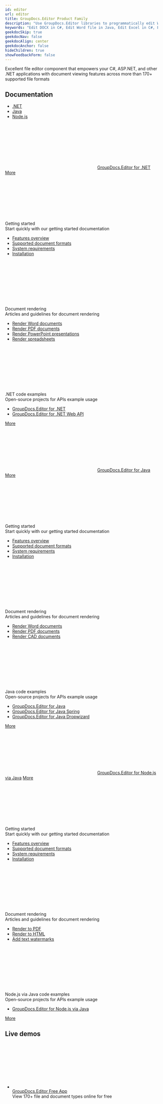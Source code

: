 ```yaml
---
id: editor
url: editor
title: GroupDocs.Editor Product Family
description: "Use GroupDocs.Editor libraries to programmatically edit Word documents, Excel spreadsheets and PowerPoint presentations"
keywords: "Edit DOCX in C#, Edit Word file in Java, Edit Excel in C#, Edit PowerPoint in Java" 
geekdocSkip: true
geekdocNav: false
geekdocAlign: center
geekdocAnchor: false
hideChildren: true
showFeedbackForm: false
---
```



<div class="gdoc-list-descr">
Excellent file editor component that empowers your C#, ASP.NET, and other .NET applications with document viewing features across more than 170+ supported file formats
</div>

<h2 class="gdoc-product-title">Documentation</h2>

<div class="gdoc-platform-links">
<ul >
<li><a href="#editor_net">.NET</a></li>
<li><a href="#editor_java">Java</a></li>
<li><a href="#editor_nodejs-java">Node.js</a></li>
</ul>
</div>


<div class="gdoc-platforms">
<div class="gdoc-platform">
     <a id="editor_net"></a>
        <div class="gdoc-platform__header">
            <svg class="gdoc-platform__header-icon"><use xlink:href="/img/groupdocs-stack.svg#net"></use></svg>
            <a class="gdoc-platform__header-title"  href='/editor/net/'>GroupDocs.Editor for .NET</a>
            <a class="gdoc-platform__header-btn"  href='/editor/net/'>More</a>
        </div>
        <div class="gdoc-platform__cols">
            <div class="gdoc-platform__col">
                <div class="gdoc-platform__col-title">
                <svg class="gdoc-platform__col-icon"><use xlink:href="/img/groupdocs-stack.svg#time"></use></svg>
                <div>Getting started</div></div>
                <div class="gdoc-platform__col-descr">Start quickly with our getting started documentation</div>
                <ul class="gdoc-platform__col-links">
                <li> <a href='/editor/net/features-overview/'>Features overview</a></li>
                <li> <a href='/editor/net/supported-document-formats/'>Supported document formats</a></li>
                <li> <a href='/editor/net/system-requirements/'>System requirements</a></li>
                <li> <a href='/editor/net/installation/'>Installation</a></li>
                </ul>
            </div>
            <div class="gdoc-platform__col">
                    <div class="gdoc-platform__col-title">
                    <svg class="gdoc-platform__col-icon"><use xlink:href="/img/groupdocs-stack.svg#document"></use></svg>
                    <div>Document rendering</div></div>
                    <div class="gdoc-platform__col-descr">Articles and guidelines for  document rendering</div>
                    <ul class="gdoc-platform__col-links">
                    <li> <a href='/editor/net/render-word-documents/'>Render Word documents</a></li>
                    <li> <a href='/editor/net/render-pdf-documents/'>Render PDF documents</a></li>
                    <li> <a href='/editor/net/render-presentations/'>Render PowerPoint presentations</a></li>
                    <li> <a href='/editor/net/render-excel-and-apple-numbers-spreadsheets/'>Render spreadsheets</a></li>
                    </ul>
                    </div>
            <div class="gdoc-platform__col">
                    <div class="gdoc-platform__col-title">
                    <svg class="gdoc-platform__col-icon"><use xlink:href="/img/groupdocs-stack.svg#git-big"></use></svg>
                    <div>.NET code examples</div></div>
                    <div class="gdoc-platform__col-descr">Open-source projects for APIs example usage</div>
                    <ul class="gdoc-platform__col-links gdoc-platform__col-links--alt">
                    <li> <a href='https://github.com/groupdocs-editor/GroupDocs.Editor-for-.NET'>GroupDocs.Editor for .NET</a></li>
                    <li> <a href='https://github.com/groupdocs-editor/GroupDocs.Editor-for-.NET-UI/tree/master/samples/GroupDocs.Editor.UI.RestFulApi'>GroupDocs.Editor for .NET Web API</a></li>
                    </ul>
            </div>
        </div>
        <div class="gdoc-platform__footer">
            <a class="gdoc-platform__footer-btn"  href='/editor/net/'>More</a>
        </div>
    </div>
    <div class="gdoc-platform">
    <a id="editor_java"></a>
        <div class="gdoc-platform__header">
            <svg class="gdoc-platform__header-icon"><use xlink:href="/img/groupdocs-stack.svg#java"></use></svg>
            <a class="gdoc-platform__header-title"  href='/editor/java/'>GroupDocs.Editor for Java</a>
            <a class="gdoc-platform__header-btn"  href='/editor/java/'>More</a>
        </div>
        <div class="gdoc-platform__cols">
            <div class="gdoc-platform__col">
                <div class="gdoc-platform__col-title">
                <svg class="gdoc-platform__col-icon"><use xlink:href="/img/groupdocs-stack.svg#time"></use></svg>
                <div>Getting started</div></div>
                <div class="gdoc-platform__col-descr">Start quickly with our getting started documentation</div>
                <ul class="gdoc-platform__col-links">
                <li> <a href='/editor/java/features-overview/'>Features overview</a></li>
                            <li> <a href='/editor/java/supported-document-formats/'>Supported document formats</a></li>
                            <li> <a href='/editor/java/system-requirements/'>System requirements</a></li>
                            <li> <a href='/editor/java/installation/'>Installation</a></li>
                </ul>
            </div>
            <div class="gdoc-platform__col">
                    <div class="gdoc-platform__col-title">
                    <svg class="gdoc-platform__col-icon"><use xlink:href="/img/groupdocs-stack.svg#document"></use></svg>
                    <div>Document rendering</div></div>
                    <div class="gdoc-platform__col-descr">Articles and guidelines for  document rendering</div>
                    <ul class="gdoc-platform__col-links">
                <li> <a href='/editor/java/how-to-view-word-documents-using-java/'>Render Word documents</a></li>
                    <li> <a href='/editor/java/how-to-view-pdf-documents-using-java/'>Render PDF documents</a></li>
                    <li> <a href='/editor/java/how-to-view-cad-documents-using-java/'>Render CAD documents</a></li>
                    </ul>
                    </div>
            <div class="gdoc-platform__col">
                    <div class="gdoc-platform__col-title">
                    <svg class="gdoc-platform__col-icon"><use xlink:href="/img/groupdocs-stack.svg#git-big"></use></svg>
                    <div>Java code examples</div></div>
                    <div class="gdoc-platform__col-descr">Open-source projects for APIs example usage</div>
                    <ul class="gdoc-platform__col-links gdoc-platform__col-links--alt">
                    <li> <a href='https://github.com/groupdocs-editor/GroupDocs.Editor-for-Java'>GroupDocs.Editor for Java</a></li>
                    <li> <a href='https://github.com/groupdocs-editor/GroupDocs.Editor-for-Java/tree/master/Demos/Spring'>GroupDocs.Editor for Java Spring</a></li>
                    <li> <a href='https://github.com/groupdocs-editor/GroupDocs.Editor-for-Java/tree/master/Demos/Dropwizard'>GroupDocs.Editor for Java Dropwizard</a></li>
                    </ul>
            </div>
        </div>
        <div class="gdoc-platform__footer">
            <a class="gdoc-platform__footer-btn"  href='/editor/java/'>More</a>
        </div>
    </div>
    <div class="gdoc-platform">
    <a id="editor_nodejs-java"></a>
        <div class="gdoc-platform__header">
            <svg class="gdoc-platform__header-icon"><use xlink:href="/img/groupdocs-stack.svg#nodejs"></use></svg>
            <a class="gdoc-platform__header-title"  href='/editor/nodejs-java/'>GroupDocs.Editor for Node.js via Java</a>
            <a class="gdoc-platform__header-btn"  href='/editor/nodejs-java/'>More</a>
        </div>
        <div class="gdoc-platform__cols">
            <div class="gdoc-platform__col">
                <div class="gdoc-platform__col-title">
                <svg class="gdoc-platform__col-icon"><use xlink:href="/img/groupdocs-stack.svg#time"></use></svg>
                <div>Getting started</div></div>
                <div class="gdoc-platform__col-descr">Start quickly with our getting started documentation</div>
                <ul class="gdoc-platform__col-links">
                <li> <a href='/editor/nodejs-java/features-overview/'>Features overview</a></li>
                            <li> <a href='/editor/nodejs-java/supported-document-formats/'>Supported document formats</a></li>
                            <li> <a href='/editor/nodejs-java/system-requirements/'>System requirements</a></li>
                            <li> <a href='/editor/nodejs-java/installation/'>Installation</a></li>
                </ul>
            </div>
            <div class="gdoc-platform__col">
                    <div class="gdoc-platform__col-title">
                    <svg class="gdoc-platform__col-icon"><use xlink:href="/img/groupdocs-stack.svg#document"></use></svg>
                    <div>Document rendering</div></div>
                    <div class="gdoc-platform__col-descr">Articles and guidelines for  document rendering</div>
                    <ul class="gdoc-platform__col-links">
                <li> <a href='/editor/nodejs-java/rendering-to-pdf/'>Render to PDF</a></li>
                    <li> <a href='/editor/nodejs-java/rendering-to-html/'>Render to HTML</a></li>
                    <li> <a href='/editor/nodejs-java/add-text-watermark/'>Add text watermarks</a></li>
                    </ul>
                    </div>
            <div class="gdoc-platform__col">
                    <div class="gdoc-platform__col-title">
                    <svg class="gdoc-platform__col-icon"><use xlink:href="/img/groupdocs-stack.svg#git-big"></use></svg>
                    <div>Node.js via Java code examples</div></div>
                    <div class="gdoc-platform__col-descr">Open-source projects for APIs example usage</div>
                    <ul class="gdoc-platform__col-links gdoc-platform__col-links--alt">
                    <li> <a href='https://github.com/groupdocs-editor/GroupDocs.Editor-for-Node.js-via-Java'>GroupDocs.Editor for Node.js via Java</a></li>
                    </ul>
            </div>
        </div>
        <div class="gdoc-platform__footer">
            <a class="gdoc-platform__footer-btn"  href='/editor/nodejs-java/'>More</a>
        </div>
    </div>
</div>




<h2 class="gdoc-product-title">Live demos</h2>

<div class="gdoc-product-examples">
<div class="gdoc-product-example">
<ul class="gdoc-product-example__list gdoc-product-example__list--app">
<li > 
 <svg class="gdoc-product-example__icon"><use xlink:href="/img/groupdocs-stack.svg#app"></use></svg>
<div>
<a class="gdoc-product-example__link" href="https://products.groupdocs.app/editor/total">GroupDocs.Editor Free App</a>
<div class="gdoc-product-example__descr">View 170+ file and document types online for free</div>
</div>
</li>

</ul>
</div>

</div>
